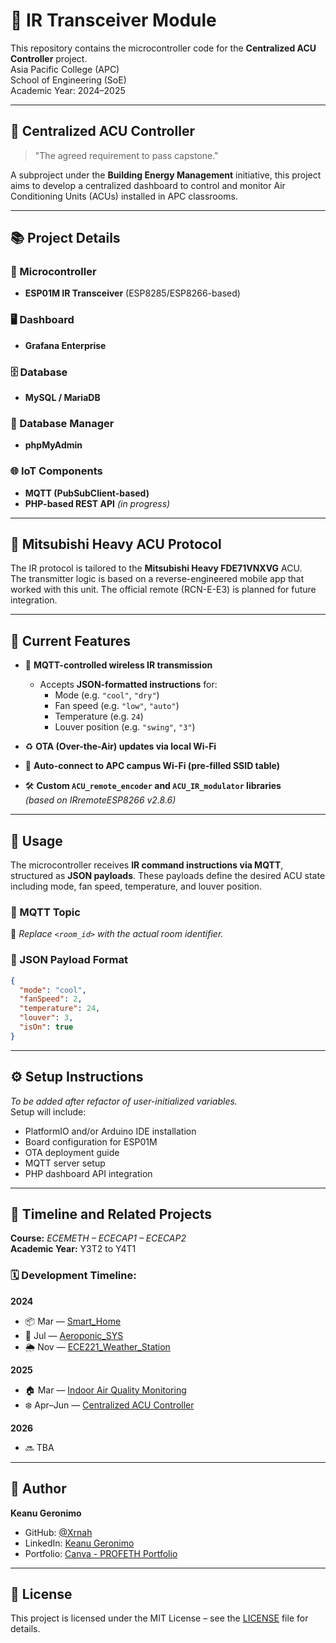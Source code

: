 # 📡 IR Transceiver Module  

This repository contains the microcontroller code for the **Centralized ACU Controller** project.  
Asia Pacific College (APC)  
School of Engineering (SoE)  
Academic Year: 2024–2025  

---

## 🔧 Centralized ACU Controller  
> "The agreed requirement to pass capstone."  

A subproject under the **Building Energy Management** initiative, this project aims to develop a centralized dashboard to control and monitor Air Conditioning Units (ACUs) installed in APC classrooms.

---

## 📚 Project Details

### 🧠 Microcontroller
- **ESP01M IR Transceiver** (ESP8285/ESP8266-based)

### 🖥️ Dashboard
- **Grafana Enterprise**

### 🗄️ Database
- **MySQL / MariaDB**

### 🧰 Database Manager
- **phpMyAdmin**

### 🌐 IoT Components
- **MQTT (PubSubClient-based)**
- **PHP-based REST API** *(in progress)*

---

## 🧊 Mitsubishi Heavy ACU Protocol

The IR protocol is tailored to the **Mitsubishi Heavy FDE71VNXVG** ACU.  
The transmitter logic is based on a reverse-engineered mobile app that worked with this unit. The official remote (RCN-E-E3) is planned for future integration.

---

## 🚀 Current Features

- 🛜 **MQTT-controlled wireless IR transmission**
  - Accepts **JSON-formatted instructions** for:
    - Mode (e.g. `"cool"`, `"dry"`)
    - Fan speed (e.g. `"low"`, `"auto"`)
    - Temperature (e.g. `24`)
    - Louver position (e.g. `"swing"`, `"3"`)

- ♻️ **OTA (Over-the-Air) updates via local Wi-Fi**
- 📶 **Auto-connect to APC campus Wi-Fi (pre-filled SSID table)**
- 🛠️ **Custom `ACU_remote_encoder` and `ACU_IR_modulator` libraries**  
  *(based on IRremoteESP8266 v2.8.6)*

---

## 🔧 Usage

The microcontroller receives **IR command instructions via MQTT**, structured as **JSON payloads**. These payloads define the desired ACU state including mode, fan speed, temperature, and louver position.

### 📨 MQTT Topic

📌 *Replace `<room_id>` with the actual room identifier.*

### 🧾 JSON Payload Format

```json
{
  "mode": "cool",
  "fanSpeed": 2,
  "temperature": 24,
  "louver": 3,
  "isOn": true
}
```

---

## ⚙️ Setup Instructions  
*To be added after refactor of user-initialized variables.*  
Setup will include:
- PlatformIO and/or Arduino IDE installation
- Board configuration for ESP01M
- OTA deployment guide
- MQTT server setup
- PHP dashboard API integration

---

## 📅 Timeline and Related Projects

**Course:** _ECEMETH – ECECAP1 – ECECAP2_  
**Academic Year:** Y3T2 to Y4T1

### 🗓️ Development Timeline:
**2024**
- 📦 Mar — [Smart_Home](#smart_home)
- 🌱 Jul — [Aeroponic_SYS](#aeroponic_sys)
- 🌦️ Nov — [ECE221_Weather_Station](#ece221_weather_station)  

**2025**
- 🏠 Mar — [Indoor Air Quality Monitoring](#indoor-air-quality-monitoring)
- ❄️ Apr–Jun — [Centralized ACU Controller](#centralized-acu-controller-on-progress)

**2026**
- 🔜 TBA

---

## 👤 Author

**Keanu Geronimo**  
- GitHub: [@Xrnah](https://github.com/Xrnah)  
- LinkedIn: [Keanu Geronimo](https://www.linkedin.com/in/keanu-geronimo-a77062190/)  
- Portfolio: [Canva - PROFETH Portfolio](https://geronimo-keanu-portfolio.my.canva.site/)

---

## 📜 License

This project is licensed under the MIT License – see the [LICENSE](LICENSE) file for details.
